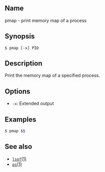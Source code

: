 ## Name

pmap - print memory map of a process

## Synopsis

```**sh
$ pmap [-x] PID
```

## Description

Print the memory map of a specified process.

## Options

* `-x`: Extended output

## Examples

```sh
$ pmap $$
```

## See also
* [`lsof`(1)](help://man/1/lsof)
* [`ps`(1)](help://man/1/ps)
